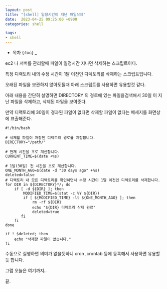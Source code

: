 ```yaml
---
layout: post
title: "[shell] 일정시간이 지난 파일삭제"
date:  2023-04-25 09:25:00 +0900
categories: shell

tags:
- shell
---
```



* 목차
{:toc}
_

ec2 나 서버를 관리할때 파일이 일정시간 지나면 삭제하는 스크립트이다.

특정 디랙토리 내의 수정 시간이 1달 이전인 디렉토리를 삭제하는 스크립트입니다.

오래된 파일을 보관하지 않아도될때 아래 스크립트를 사용하면 유용할것 같다.

아래 내용을 간단히 설명하면 
DIRECTORY 의 경로에 있는 파일을검색해서 30일 이 지난 파일을 삭제하고, 삭제된 파일을 보여준다.

만약 디랙토리에 30일이 경과된 파일이 없다면 삭제할 파일이 없다는 메세지를 화면상에 표출해준다.

```
#!/bin/bash

# 삭제할 파일이 저장된 디렉토리 경로를 지정합니다.
DIRECTORY="/path/"

# 현재 시간을 초로 계산합니다.
CURRENT_TIME=$(date +%s)

# 1달(30일) 전 시간을 초로 계산합니다.
ONE_MONTH_AGO=$(date -d "30 days ago" +%s)
deleted=false
# 디렉토리 내 모든 디렉토리를 확인하면서 수정 시간이 1달 이전인 디렉토리를 삭제합니다.
for DIR in ${DIRECTORY}*/; do
    if [ -d ${DIR} ]; then
        MODIFIED_TIME=$(stat -c %Y ${DIR})
        if [ ${MODIFIED_TIME} -lt ${ONE_MONTH_AGO} ]; then
            rm -rf ${DIR}
            echo "${DIR} 디렉토리 삭제 완료"
            deleted=true
       fi
    fi
done

if ! $deleted; then
    echo "삭제할 파일이 없습니다."
fi
```

수동으로 실행하면 의미가 없을듯하니 cron ,crontab 등에 등록해서 사용하면 유용할듯 합니다. 


그럼 오늘은 여기까지..

끝.
